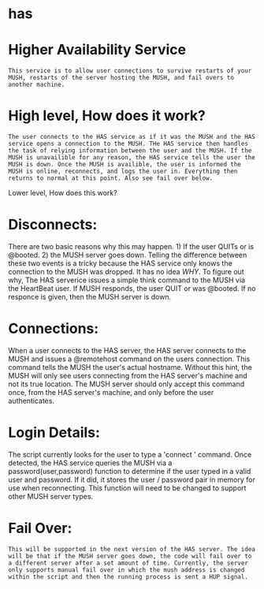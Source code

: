 # has
# Higher Availability Service
    This service is to allow user connections to survive restarts of your MUSH, restarts of the server hosting the MUSH, and fail overs to another machine. 
    
# High level, How does it work?
    The user connects to the HAS service as if it was the MUSH and the HAS service opens a connection to the MUSH. THe HAS service then handles the task of relying information between the user and the MUSH. If the MUSH is unavailible for any reason, the HAS service tells the user the MUSH is down. Once the MUSH is availible, the user is informed the MUSH is online, reconnects, and logs the user in. Everything then returns to normal at this point. Also see fail over below.

Lower level, How does this work?

# Disconnects:
  There are two basic reasons why this may happen. 1) If the user QUITs or is @booted. 2) the MUSH server goes down. Telling the difference between these two events is a tricky because the HAS service only knows the connection to the MUSH was dropped. It has no idea *WHY*. To figure out why, The HAS serverice issues a simple think command to the MUSH via the HeartBeat user. If MUSH responds, the user QUIT or was @booted. If no responce is given, then the MUSH server is down.

# Connections:
   When a user connects to the HAS server, the HAS server connects to the MUSH and issues a @remotehost command on the users connection. This command tells the MUSH the user's actual hostname. Without this hint, the MUSH will only see users connecting from the HAS server's machine and not its true location. The MUSH server should only accept this command once, from the HAS server's machine, and only before the user authenticates.
   
# Login Details:
   The script currently looks for the user to type a 'connect <user> <password>' command. Once detected, the HAS service queries the MUSH via a password(user,password) function to determine if the user typed in a valid user and password. If it did, it stores the user / password pair in memory for use when reconnecting. This function will need to be changed to support other MUSH server types.
  
# Fail Over:
    This will be supported in the next version of the HAS server. The idea will be that if the MUSH server goes down, the code will fail over to a different server after a set amount of time. Currently, the server only supports manual fail over in which the mush address is changed within the script and then the running process is sent a HUP signal.
